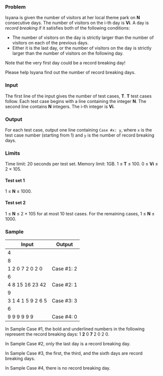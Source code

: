 ### Problem

Isyana is given the number of visitors at her local theme park on **N** consecutive days. The number of visitors on the i-th day is **Vi**. A day is *record breaking* if it satisfies both of the following conditions:

- The number of visitors on the day is strictly larger than the number of visitors on each of the previous days.
- Either it is the last day, or the number of visitors on the day is strictly larger than the number of visitors on the following day.

Note that the very first day could be a record breaking day!



Please help Isyana find out the number of record breaking days.

### Input

The first line of the input gives the number of test cases, **T**. **T** test cases follow. Each test case begins with a line containing the integer **N**. The second line contains **N** integers. The i-th integer is **Vi**.

### Output

For each test case, output one line containing `Case #x: y`, where `x` is the test case number (starting from 1) and `y` is the number of record breaking days.

### Limits

Time limit: 20 seconds per test set.
Memory limit: 1GB.
1 ≤ **T** ≤ 100.
0 ≤ **Vi** ≤ 2 × 105.

#### Test set 1

1 ≤ **N** ≤ 1000.

#### Test set 2

1 ≤ **N** ≤ 2 × 105 for at most 10 test cases.
For the remaining cases, 1 ≤ **N** ≤ 1000.

### Sample

| Input | Output |
| - | - |
| 4 | |
| 8 | |
| 1 2 0 7 2 0 2 0 | Case #1: 2 |
| 6 | |
| 4 8 15 16 23 42 | Case #2: 1 |
| 9 | |
| 3 1 4 1 5 9 2 6 5 | Case #3: 3 |
| 6 | |
| 9 9 9 9 9 9 | Case #4: 0 |

In Sample Case #1, the bold and underlined numbers in the following represent the record breaking days: 1 **2** 0 **7** 2 0 2 0.

In Sample Case #2, only the last day is a record breaking day.

In Sample Case #3, the first, the third, and the sixth days are record breaking days.

In Sample Case #4, there is no record breaking day.